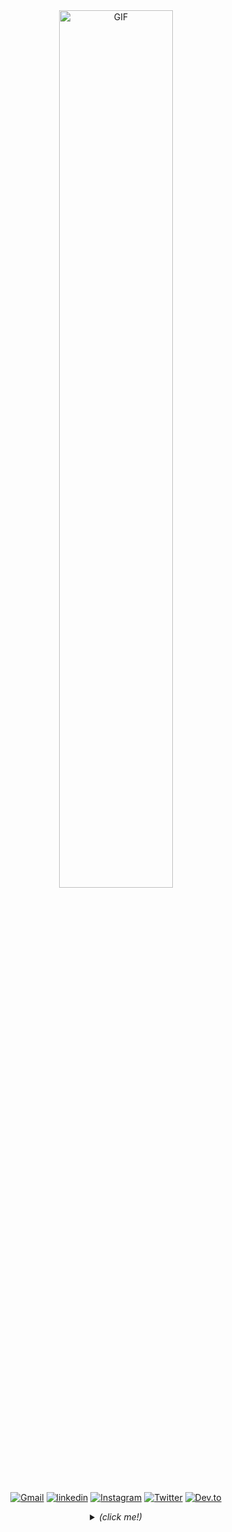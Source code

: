 <div align="center">
    <!-- gif made by Geoff Keough @ https://dribbble.com/gdk221 -->
    <img height="auto" width="60%" alt="GIF" src="https://media.giphy.com/media/WrZgvWyB8lcR2WCxW5/source.gif"/>
</div>

<br />

<div align="center">

  [![Gmail](https://img.shields.io/badge/GMAIL-282c34?style=flat-square&labelColor=282c34&logo=Gmail&logoColor=white&color=282c34)](https://mail.google.com/mail/u/0/?view=cm&fs=1&tf=1&source=mailto&to=jclawsin88@gmail.com)
  [![linkedin](https://img.shields.io/badge/LINKEDIN-282c34?style=flat-square&labelColor=282c34&logo=LinkedIn&logoColor=white&color=282c34)](https://www.linkedin.com/in/jomaree-lawsin-12646319b/)
  [![Instagram](https://img.shields.io/badge/INSTAGRAM-282c34?style=flat-square&labelColor=282c34&logo=Instagram&logoColor=white&color=282c34)](https://www.instagram.com/qws_one/)
  [![Twitter](https://img.shields.io/badge/TWITTER-282c34?style=flat-square&labelColor=282c34&logo=Twitter&logoColor=white&color=282c34)](https://twitter.com/qws_one)
  [![Dev.to](https://img.shields.io/badge/DEV.TO-282c34?style=flat-square&labelColor=282c34&logo=DEV.TO&logoColor=white&color=282c34)](https://dev.to/qws_)
    
  <!-- this block of code is for the dropdown menu effect -->
  <details>
    <summary>
    <i>(click me!)</i>
    </summary>
    
<div align="left">
  
  # Hello World, I'm Jomaree! 👋
  
  <!-- gif made by sofie nilsson @ https://dribbble.com/sofienilsson -->
  <img align="right" height="auto" width="37%" alt="GIF" src="https://media.giphy.com/media/ZdTy2TPz6l99o37E55/giphy.gif"/>
  
  🔭 I’m currently working on fixing my personal website and a handful of tutorials before I start class.
<br />

  🌱 I’m currently learning **JavaScript**, **Sass**, **Gulp**, **Materialize**, **Bootstrap**, and hopefully **React** soon!
<br />

  🎮 I’m looking to collaborate on a creative and fun project so I can branch out of my interversion!
<br />

  🤔 I’m looking for help with ***JavaScript***! I want to master it... if that's even possible, heh. 
<br />

  ⚡ ***Fun fact***: Did you know.... That **California** (*USA*) has the tallest mountain in all of the lower *48 States*. South on the **Sierra Nevadas**, **Mt. Whitney** has an elevation of ***14,505*** feet!
<br />

  💬 Ask me about anything I'm friendly, I swear.
<br />

  📫 ***How to reach me***: click the *Gmail* link up top or message me through *social media*.
<br />

## Development:

 ```javascript
const developer = {
  person: {
    name: Jomaree Lawsin,
    gender: Male,
    age: 30+,
    martial_status: married,
    location: California,
    ethnicity: Filipino
  },
  code: [Javascript, HTML5, CSS3, Ruby],
  tools: [Sass, Gulp, Zshell, VSCode, Git, Github, DevTools, Netlify],
  frameworks: [Bootstrap, Materialize],
  design: [Adobe Illustration, Photoshop, Lightroom, Figma, Invision, Sketch, Pencil & Paper],
  architecture: ["microservices", "event-driven", "design system pattern"],
  hobbies: [hiking, cycling, hearthstone, reading, eating],
  challenge: "doing wes bos's 30-days challenge focused on JavaScript"
}
```
## Stats:

</div>
  
<!-- stats made by anuraghazra @ https://github.com/anuraghazra/github-readme-stats -->
<a href="https://youtu.be/dQw4w9WgXcQ">
  <img align="" src="https://github-readme-stats.vercel.app/api?username=jl88s&count_private=true&theme=onedark&show_icons=true&hide_title=false&count_private=true&include_all_commits=true" />
</a>
<a href="https://youtu.be/dQw4w9WgXcQ">
  <img align="" src="https://github-readme-stats.vercel.app/api/top-langs/?username=jl88s&layout=compact&theme=vue&hide_title=false" />
</a>

<!--
![jl88's github stats](https://github-readme-stats.vercel.app/api?username=jl88s&count_private=true&theme=onedark&show_icons=true&hide_title=true&count_private=true&line_height=22&include_all_commits=true)
[![Top Langs](https://github-readme-stats.vercel.app/api/top-langs/?username=jl88s&layout=compact&theme=vue&card_width=300&hide_title=true)](https://github.com/jl88s/github-readme-stats)
-->
